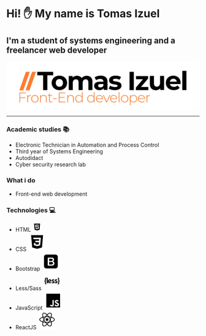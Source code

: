 # Hi! :hand: My name is **Tomas Izuel**
## I'm a student of systems engineering and a freelancer web developer
![Logo personal](Logo.jpg)
___
### Academic studies :books:
* Electronic Technician in Automation and Process Control
* Third year of Systems Engineering
* Autodidact
* Cyber ​​security research lab

### What i do
* Front-end web development

### Technologies :computer:
* HTML ![Logo personal](html5-logo-24.png)
* CSS ![Logo personal](bxl-css3.svg)
* Bootstrap ![Logo personal](bxl-bootstrap.svg)
* Less/Sass ![Logo personal](bxl-less.svg)
* JavaScript ![Logo personal](bxl-javascript.svg)
* ReactJS ![Logo personal](bxl-react.svg)
